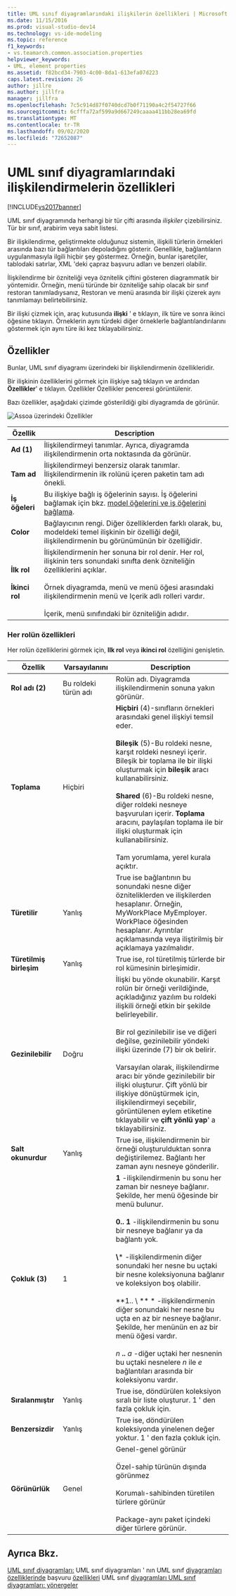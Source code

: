 ```yaml
---
title: UML sınıf diyagramlarındaki ilişkilerin özellikleri | Microsoft Docs
ms.date: 11/15/2016
ms.prod: visual-studio-dev14
ms.technology: vs-ide-modeling
ms.topic: reference
f1_keywords:
- vs.teamarch.common.association.properties
helpviewer_keywords:
- UML, element properties
ms.assetid: f82bcd34-7903-4c00-8da1-613efa07d223
caps.latest.revision: 26
author: jillre
ms.author: jillfra
manager: jillfra
ms.openlocfilehash: 7c5c914d87f0740dcd7b0f71190a4c2f54727f66
ms.sourcegitcommit: 6cfffa72af599a9d667249caaaa411bb28ea69fd
ms.translationtype: MT
ms.contentlocale: tr-TR
ms.lasthandoff: 09/02/2020
ms.locfileid: "72652087"
---
```

# <a name="properties-of-associations-on-uml-class-diagrams"></a>UML sınıf diyagramlarındaki ilişkilendirmelerin özellikleri
[!INCLUDE[vs2017banner](../includes/vs2017banner.md)]

UML sınıf diyagramında herhangi bir tür çifti arasında *ilişkiler* çizebilirsiniz. Tür bir sınıf, arabirim veya sabit listesi.

 Bir ilişkilendirme, geliştirmekte olduğunuz sistemin, ilişkili türlerin örnekleri arasında bazı tür bağlantıları depoladığını gösterir. Genellikle, bağlantıların uygulanmasıyla ilgili hiçbir şey göstermez. Örneğin, bunlar işaretçiler, tablodaki satırlar, XML 'deki çapraz başvuru adları ve benzeri olabilir.

 İlişkilendirme bir özniteliği veya öznitelik çiftini gösteren diagrammatik bir yöntemidir. Örneğin, menü türünde bir özniteliğe sahip olacak bir sınıf restoran tanımladıysanız, Restoran ve menü arasında bir ilişki çizerek aynı tanımlamayı belirtebilirsiniz.

 Bir ilişki çizmek için, araç kutusunda **ilişki** ' e tıklayın, ilk türe ve sonra ikinci öğesine tıklayın. Örneklerin aynı türdeki diğer örneklerle bağlantılandırılarını göstermek için aynı türe iki kez tıklayabilirsiniz.

## <a name="properties"></a>Özellikler
 Bunlar, UML sınıf diyagramı üzerindeki bir ilişkilendirmenin özellikleridir.

 Bir ilişkinin özelliklerini görmek için ilişkiye sağ tıklayın ve ardından **Özellikler**' e tıklayın. Özellikler Özellikler penceresi görüntülenir.

 Bazı özellikler, aşağıdaki çizimde gösterildiği gibi diyagramda de görünür.

 ![Assoa üzerindeki Özellikler](../modeling/media/uml-classprop.png "UML_ClassProp")

|**Özellik**|Description|
|------------------|-----------------|
|**Ad (1)**|İlişkilendirmeyi tanımlar. Ayrıca, diyagramda ilişkilendirmenin orta noktasında da görünür.|
|**Tam ad**|İlişkilendirmeyi benzersiz olarak tanımlar. İlişkilendirmenin ilk rolünü içeren paketin tam adı önekli.|
|**İş öğeleri**|Bu ilişkiye bağlı iş öğelerinin sayısı. İş öğelerini bağlamak için bkz. [model öğelerini ve iş öğelerini bağlama](../modeling/link-model-elements-and-work-items.md).|
|**Color**|Bağlayıcının rengi. Diğer özelliklerden farklı olarak, bu, modeldeki temel ilişkinin bir özelliği değil, ilişkilendirmenin bu görünümünün bir özelliğidir.|
|**İlk rol**<br /><br /> **İkinci rol**|İlişkilendirmenin her sonuna bir rol denir. Her rol, ilişkinin ters sonundaki sınıfta denk özniteliğin özelliklerini açıklar.<br /><br /> Örnek diyagramda, menü ve menü öğesi arasındaki ilişkilendirmenin menü ve Içerik adlı rolleri vardır.<br /><br /> İçerik, menü sınıfındaki bir özniteliğin adıdır.|

### <a name="properties-of-each-role"></a>Her rolün özellikleri
 Her rolün özelliklerini görmek için, **Ilk rol** veya **ikinci rol** özelliğini genişletin.

|     **Özellik**     |          **Varsayılanını**          |                                                                                                                                                                                                                                                                                                                                        Description                                                                                                                                                                                                                                                                                                                                         |
|----------------------|-------------------------------|--------------------------------------------------------------------------------------------------------------------------------------------------------------------------------------------------------------------------------------------------------------------------------------------------------------------------------------------------------------------------------------------------------------------------------------------------------------------------------------------------------------------------------------------------------------------------------------------------------------------------------------------------------------------------------------------|
|  **Rol adı (2)**   | Bu roldeki türün adı |                                                                                                                                                                                                                                                                                                       Rolün adı. Diyagramda ilişkilendirmenin sonuna yakın görünür.                                                                                                                                                                                                                                                                                                        |
|   **Toplama**    |             Hiçbiri              |                                                                        **Hiçbiri** (4)-sınıfların örnekleri arasındaki genel ilişkiyi temsil eder.<br /><br /> **Bileşik** (5)-Bu roldeki nesne, karşıt roldeki nesneyi içerir. Bileşik bir toplama ile bir ilişki oluşturmak için **bileşik** aracı kullanabilirsiniz.<br /><br /> **Shared** (6)-Bu roldeki nesne, diğer roldeki nesneye başvuruları içerir. **Toplama** aracını, paylaşılan toplama ile bir ilişki oluşturmak için kullanabilirsiniz.<br /><br /> Tam yorumlama, yerel kurala açıktır.                                                                         |
|    **Türetilir**    |             Yanlış             |                                                                                                                                                                                                                          True ise bağlantının bu sonundaki nesne diğer özniteliklerden ve ilişkilerden hesaplanır. Örneğin, MyWorkPlace MyEmployer. WorkPlace öğesinden hesaplanır. Ayrıntılar açıklamasında veya iliştirilmiş bir açıklamaya yazılmalıdır.                                                                                                                                                                                                                           |
| **Türetilmiş birleşim** |             Yanlış             |                                                                                                                                                                                                                                                                                                             True ise, rol türetilmiş türlerde bir rol kümesinin birleşimidir.                                                                                                                                                                                                                                                                                                             |
|   **Gezinilebilir**   |             Doğru              |                                                 İlişki bu yönde okunabilir. Karşıt rolün bir örneği verildiğinde, açıkladığınız yazılım bu roldeki ilişkili örneği etkin bir şekilde belirleyebilir.<br /><br /> Bir rol gezinilebilir ise ve diğeri değilse, gezinilebilir yöndeki ilişki üzerinde (7) bir ok belirir.<br /><br /> Varsayılan olarak, ilişkilendirme aracı bir yönde gezinilebilir bir ilişki oluşturur. Çift yönlü bir ilişkiye dönüştürmek için, ilişkilendirmeyi seçebilir, görüntülenen eylem etiketine tıklayabilir ve **çift yönlü yap**' a tıklayabilirsiniz.                                                 |
|   **Salt okunurdur**   |             Yanlış             |                                                                                                                                                                                                                                                                                   True ise, ilişkilendirmenin bir örneği oluşturulduktan sonra değiştirilemez. Bağlantı her zaman aynı nesneye gönderilir.                                                                                                                                                                                                                                                                                    |
| **Çokluk (3)** |               1               | **1** -ilişkilendirmenin bu sonu her zaman bir nesneye bağlanır. Şekilde, her menü öğesinde bir menü bulunur.<br /><br /> **0.. 1** -ilişkilendirmenin bu sonu bir nesneye bağlanır ya da bağlantı yok.<br /><br /> **\\**\* -ilişkilendirmenin diğer sonundaki her nesne bu uçtaki bir nesne koleksiyonuna bağlanır ve koleksiyon boş olabilir.<br /><br /> **1.. \\ ** \* -ilişkilendirmenin diğer sonundaki her nesne bu uçta en az bir nesneye bağlanır. Şekilde, her menünün en az bir menü öğesi vardır.<br /><br /> *n* **..** *a* -diğer uçtaki her nesnenin bu uçtaki nesnelere *n* ile *e* bağlantıları arasında bir koleksiyonu vardır. |
|    **Sıralanmıştır**    |             Yanlış             |                                                                                                                                                                                                                                                                                                  True ise, döndürülen koleksiyon sıralı bir liste oluşturur. 1 ' den fazla çokluk için.                                                                                                                                                                                                                                                                                                   |
|    **Benzersizdir**     |             Yanlış             |                                                                                                                                                                                                                                                                                              True ise, döndürülen koleksiyonda yinelenen değer yoktur. 1 ' den fazla çokluk için.                                                                                                                                                                                                                                                                                              |
|    **Görünürlük**    |            Genel             |                                                                                                                                                                                                                                 Genel-genel görünür<br /><br /> Özel-sahip türünün dışında görünmez<br /><br /> Korumalı-sahibinden türetilen türlere görünür<br /><br /> Package-aynı paket içindeki diğer türlere görünür.                                                                                                                                                                                                                                  |

## <a name="see-also"></a>Ayrıca Bkz.
 [UML sınıf diyagramları:](../modeling/uml-class-diagrams-reference.md) UML sınıf diyagramları ' nın UML sınıf [diyagramları özelliklerinde](../modeling/properties-of-attributes-on-uml-class-diagrams.md) başvuru [özellikleri](../modeling/properties-of-types-on-uml-class-diagrams.md) UML sınıf [diyagramları UML sınıf](../modeling/properties-of-operations-on-uml-class-diagrams.md) [diyagramları: yönergeler](../modeling/uml-class-diagrams-guidelines.md)

